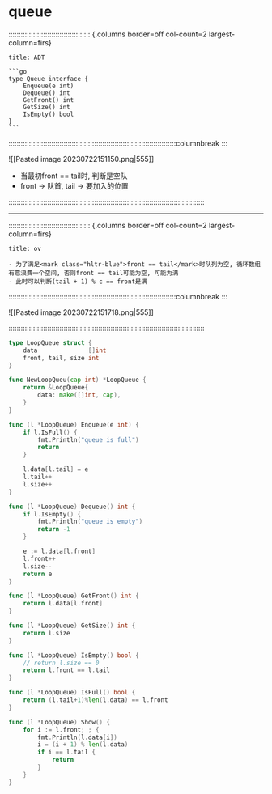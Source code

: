 # queue

:::::::::::::::::::::::::::::::::::::::: {.columns border=off col-count=2 largest-column=firs}

~~~ad-primary
title: ADT

```go
type Queue interface {
	Enqueue(e int)
	Dequeue() int
	GetFront() int
	GetSize() int
	IsEmpty() bool
}
```
~~~

::::::::::::::::::::::::::::::::::::::::::::::::::::::::::::::::::::::::::::::::::columnbreak
:::

![[Pasted image 20230722151150.png|555]]
- 当最初front == tail时, 判断是空队
- front -> 队首, tail -> 要加入的位置

::::::::::::::::::::::::::::::::::::::::::::::::::::::::::::::::::::::::::::::::::::::::::::::::

---
:::::::::::::::::::::::::::::::::::::::: {.columns border=off col-count=2 largest-column=firs}

~~~ad-grey
title: ov

- 为了满足<mark class="hltr-blue">front == tail</mark>时队列为空, 循环数组有意浪费一个空间, 否则front == tail可能为空, 可能为满
- 此时可以判断(tail + 1) % c == front是满
~~~

::::::::::::::::::::::::::::::::::::::::::::::::::::::::::::::::::::::::::::::::::columnbreak
:::

![[Pasted image 20230722151718.png|555]]

::::::::::::::::::::::::::::::::::::::::::::::::::::::::::::::::::::::::::::::::::::::::::::::::

```go
type LoopQueue struct {
	data              []int
	front, tail, size int
}

func NewLoopQueu(cap int) *LoopQueue {
	return &LoopQueue{
		data: make([]int, cap),
	}
}

func (l *LoopQueue) Enqueue(e int) {
	if l.IsFull() {
		fmt.Println("queue is full")
		return
	}

	l.data[l.tail] = e
	l.tail++
	l.size++
}

func (l *LoopQueue) Dequeue() int {
	if l.IsEmpty() {
		fmt.Println("queue is empty")
		return -1
	}

	e := l.data[l.front]
	l.front++
	l.size--
	return e
}

func (l *LoopQueue) GetFront() int {
	return l.data[l.front]
}

func (l *LoopQueue) GetSize() int {
	return l.size
}

func (l *LoopQueue) IsEmpty() bool {
	// return l.size == 0
	return l.front == l.tail
}

func (l *LoopQueue) IsFull() bool {
	return (l.tail+1)%len(l.data) == l.front
}

func (l *LoopQueue) Show() {
	for i := l.front; ; {
		fmt.Println(l.data[i])
		i = (i + 1) % len(l.data)
		if i == l.tail {
			return
		}
	}
}

```
